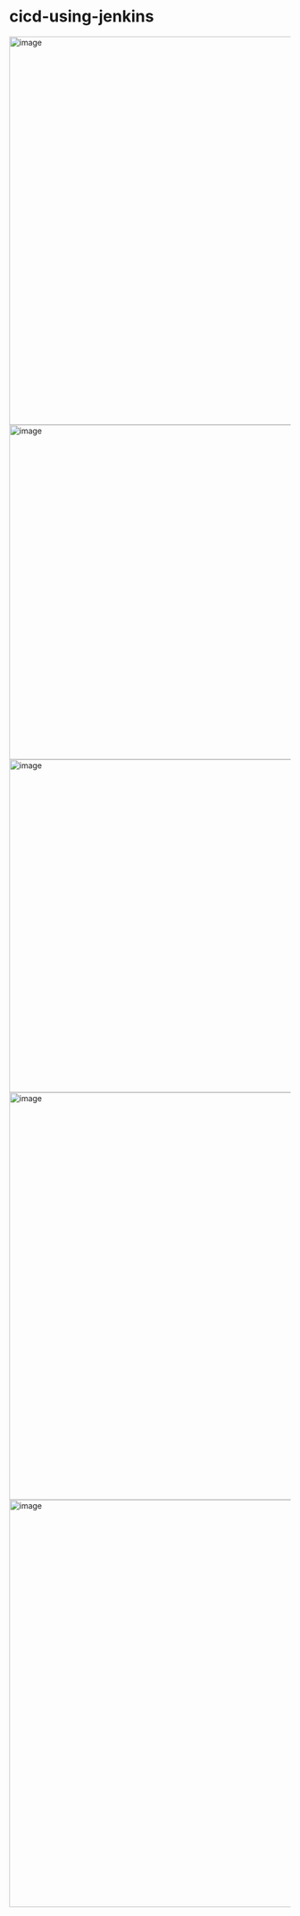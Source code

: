 # cicd-using-jenkins

<img width="1199" height="694" alt="image" src="https://github.com/user-attachments/assets/6c81f175-95e2-45df-85fb-0fb8af1e85d7" />
<img width="1007" height="598" alt="image" src="https://github.com/user-attachments/assets/11814d7e-4282-4c9b-961a-911375ac3560" />
<img width="1010" height="595" alt="image" src="https://github.com/user-attachments/assets/a2a39d36-02ae-4d46-852e-2f6f4309421f" />



<img width="1366" height="728" alt="image" src="https://github.com/user-attachments/assets/7ea45d8b-32c6-4082-a8c2-d8db3f4811fb" />
<img width="1366" height="728" alt="image" src="https://github.com/user-attachments/assets/43f5ef0c-5338-4eda-83b4-37769889e308" />
